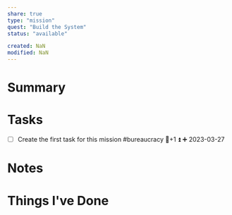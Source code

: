 ```yaml
---
share: true
type: "mission"
quest: "Build the System"
status: "available"

created: NaN 
modified: NaN
---
```

 
# Summary

# Tasks
- [ ] Create the first task for this mission #bureaucracy 🥄+1 ⏫ ➕ 2023-03-27

# Notes

# Things I've Done